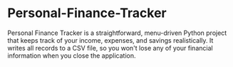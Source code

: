 # Personal-Finance-Tracker
Personal Finance Tracker is a straightforward, menu-driven Python project that keeps track of your income, expenses, and savings realistically.  It writes all records to a CSV file, so you won't lose any of your financial information when you close the application. 
